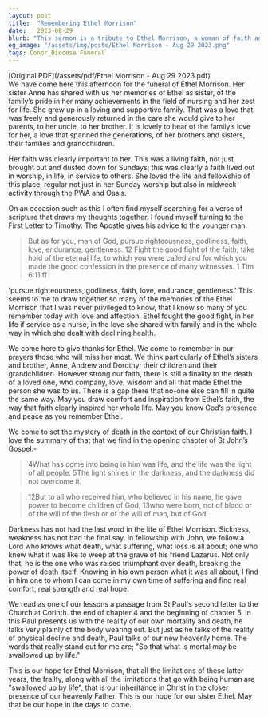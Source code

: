 ```yaml
---
layout: post
title:  "Remembering Ethel Morrison"
date:   2023-08-29
blurb: "This sermon is a tribute to Ethel Morrison, a woman of faith and service. It highlights her love for her family, her dedication to nursing, and her active participation in church activities. The sermon draws parallels between Ethel's life and the Apostle's advice to Timothy, emphasizing her pursuit of righteousness, godliness, faith, love, endurance, and gentleness."
og_image: "/assets/img/posts/Ethel Morrison - Aug 29 2023.png"
tags: Conor_Diocese Funeral
---
```

[Original PDF](/assets/pdf/Ethel Morrison - Aug 29 2023.pdf)    
We have come here this afternoon for the funeral of Ethel Morrison. Her sister Anne has shared with us her memories of Ethel as sister, of the family’s pride in her many achievements in the field of nursing and her zest for life. She grew up in a loving and supportive family. That was a love that was freely and generously returned in the care she would give to her parents, to her uncle, to her brother. It is lovely to hear of the family’s love for her, a love that spanned the generations, of her brothers and sisters, their families and grandchildren.

Her faith was clearly important to her. This was a living faith, not just brought out and dusted down for Sundays; this was clearly a faith lived out in worship, in life, in service to others. She loved the life and fellowship of this place, regular not just in her Sunday worship but also in midweek activity through the PWA and Oasis.

On an occasion such as this I often find myself searching for a verse of scripture that draws my thoughts together. I found myself turning to the First Letter to Timothy. The Apostle gives his advice to the younger man:

> But as for you, man of God, pursue righteousness, godliness, faith, love, endurance, gentleness. 12 Fight the good fight of the faith; take hold of the eternal life, to which you were called and for which you made the good confession in the presence of many witnesses. 1 Tim 6:11 ff

'pursue righteousness, godliness, faith, love, endurance, gentleness.’ This seems to me to draw together so many of the memories of the Ethel Morrison that I was never privileged to know, that I know so many of you remember today with love and affection. Ethel fought the good fight, in her life if service as a nurse, in the love she shared with family and in the whole way in which she dealt with declining health.

We come here to give thanks for Ethel. We come to remember in our prayers those who will miss her most. We think particularly of Ethel’s sisters and brother, Anne, Andrew and Dorothy; their children and their grandchildren. However strong our faith, there is still a finality to the death of a loved one, who company, love, wisdom and all that made Ethel the person she was to us. There is a gap there that no-one else can fill in quite the same way. May you draw comfort and inspiration from Ethel’s faith, the way that faith clearly inspired her whole life. May you know God’s presence and peace as you remember Ethel.

We come to set the mystery of death in the context of our Christian faith. I love the summary of that that we find in the opening chapter of St John’s Gospel:-

> 4What has come into being in him was life, and the life was the light of all people. 5The light shines in the darkness, and the darkness did not overcome it.

> 12But to all who received him, who believed in his name, he gave power to become children of God, 13who were born, not of blood or of the will of the flesh or of the will of man, but of God.

Darkness has not had the last word in the life of Ethel Morrison. Sickness, weakness has not had the final say. In fellowship with John, we follow a Lord who knows what death, what suffering, what loss is all about; one who knew what it was like to weep at the grave of his friend Lazarus. Not only that, he is the one who was raised triumphant over death, breaking the power of death itself. Knowing in his own person what it was all about, I find in him one to whom I can come in my own time of suffering and find real comfort, real strength and real hope.

We read as one of our lessons a passage from St Paul's second letter to the Church at Corinth. the end of chapter 4 and the beginning of chapter 5. In this Paul presents us with the reality of our own mortality and death, he talks very plainly of the body wearing out. But just as he talks of the reality of physical decline and death, Paul talks of our new heavenly home. The words that really stand out for me are; "So that what is mortal may be swallowed up by life."

This is our hope for Ethel Morrison, that all the limitations of these latter years, the frailty, along with all the limitations that go with being human are "swallowed up by life", that is our inheritance in Christ in the closer presence of our heavenly Father. This is our hope for our sister Ethel. May that be our hope in the days to come.
